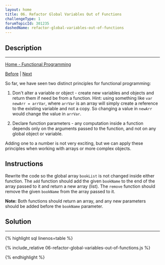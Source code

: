 ```yaml
---
layout: home
title: 06. Refactor Global Variables Out of Functions
challengeType: 1
forumTopicId: 301235
dashedName: refactor-global-variables-out-of-functions
---
```


<div class="row">
<div class="columnStmt" markdown="1">

## Description
------

[Home -  Functional Programming](./README.md) 

[Before](./05-pass-arguments-to-avoid-external-dependence-in-a-function.md)  | [Next](./07-use-the-map-method-to-extract-data-from-an-array.md) 

So far, we have seen two distinct principles for functional programming:

1) Don't alter a variable or object - create new variables and objects and return them if need be from a function. Hint: using something like `var newArr = arrVar`, where `arrVar` is an array will simply create a reference to the existing variable and not a copy. So changing a value in `newArr` would change the value in `arrVar`.

2) Declare function parameters - any computation inside a function depends only on the arguments passed to the function, and not on any global object or variable.

Adding one to a number is not very exciting, but we can apply these principles when working with arrays or more complex objects.

##  Instructions 

Rewrite the code so the global array `bookList` is not changed inside either function. The `add` function should add the given `bookName` to the end of the array passed to it and return a new array (list). The `remove` function should remove the given `bookName` from the array passed to it.

**Note:** Both functions should return an array, and any new parameters should be added before the `bookName` parameter.

</div>
<div class="columnSol" markdown="1">

## Solution
------

{% highlight sql linenos=table %}

{% include_relative 06-refactor-global-variables-out-of-functions.js %}

{% endhighlight %}

</div>
</div>


